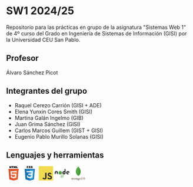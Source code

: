 # SW1 2024/25
Repositorio para las prácticas en grupo de la asignatura "Sistemas Web 1" de 4º curso del Grado en Ingeniería de Sistemas de Información (GISI) por la Universidad CEU San Pablo.

## Profesor
Álvaro Sánchez Picot

## Integrantes del grupo
- Raquel Cerezo Carrión (GISI + ADE)
- Elena Yunxin Cores Smith (GISI)
- Martina Galán Ingelmo (GIB)
- Juan Grima Sánchez (GISI)
- Carlos Marcos Guillem (GIST + GISI)
- Eugenio Pablo Murillo Solanas (GISI)

## Lenguajes y herramientas
<p align="left">
  <a href="https://lenguajehtml.com/" target="_blank" rel="HTML"><img src="https://raw.githubusercontent.com/devicons/devicon/master/icons/html5/html5-original-wordmark.svg" alt="html5" width="40" height="40"/></a>
  <a href="https://lenguajecss.com/" target="_blank" rel="CSS"><img src="https://raw.githubusercontent.com/devicons/devicon/master/icons/css3/css3-original-wordmark.svg" alt="css3" width="40" height="40"/></a>
  <a href="https://lenguajejs.com/" target="_blank" rel="JavaScript"><img src="https://raw.githubusercontent.com/devicons/devicon/master/icons/javascript/javascript-original.svg" alt="javascript" width="40" height="40"/></a>
  <a href="https://nodejs.org/en/" target="_blank" rel="Node.js"><img src="https://raw.githubusercontent.com/devicons/devicon/master/icons/nodejs/nodejs-original-wordmark.svg" alt="nodejs" width="40" height="40"/></a>
  <a href="https://www.mongodb.com/" target="_blank" rel="noreferrer"> <img src="https://raw.githubusercontent.com/devicons/devicon/master/icons/mongodb/mongodb-original-wordmark.svg" alt="mongodb" width="40" height="40"/> </a>
</p>
